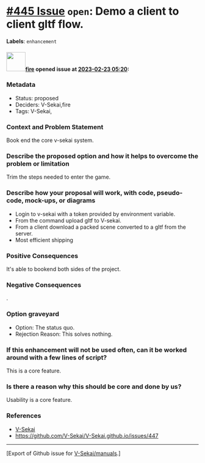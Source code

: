 # [\#445 Issue](https://github.com/V-Sekai/manuals/issues/445) `open`: Demo a client to client gltf flow.
**Labels**: `enhancement`


#### <img src="https://avatars.githubusercontent.com/u/32321?u=c2e06a3d2b49a467aa907e54aa259516440267cc&v=4" width="50">[fire](https://github.com/fire) opened issue at [2023-02-23 05:20](https://github.com/V-Sekai/manuals/issues/445):

### Metadata

- Status: proposed <!-- draft | proposed | rejected | accepted | deprecated | superseded by -->
- Deciders: V-Sekai,fire
- Tags: V-Sekai,


### Context and Problem Statement

Book end the core v-sekai system.

### Describe the proposed option and how it helps to overcome the problem or limitation

Trim the steps needed to enter the game.

### Describe how your proposal will work, with code, pseudo-code, mock-ups, or diagrams

- Login to v-sekai with a token provided by environment variable.
- From the command upload gltf to V-sekai.
- From a client download a packed scene converted to a gltf from the server.
- Most efficient shipping

### Positive Consequences

It's able to bookend both sides of the project.

### Negative Consequences

.

### Option graveyard

- Option: The status quo. <!-- List the proposed options no longer open for consideration. -->
- Rejection Reason: This solves nothing. <!-- List the reasons for the rejection: (the bad traits) -->


### If this enhancement will not be used often, can it be worked around with a few lines of script?

This is a core feature.

### Is there a reason why this should be core and done by us?

Usability is a core feature.

### References

- [V-Sekai](https://v-sekai.org/)
- https://github.com/V-Sekai/V-Sekai.github.io/issues/447





-------------------------------------------------------------------------------



[Export of Github issue for [V-Sekai/manuals](https://github.com/V-Sekai/manuals).]
